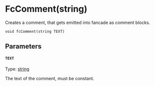 # FcComment(string)

Creates a comment, that gets emitted into fancade as comment blocks.

```
void fcComment(string TEXT)
```

## Parameters

#### `TEXT`
Type: [string](/MdDocs/Types/String.md)

The text of the comment, must be constant.

